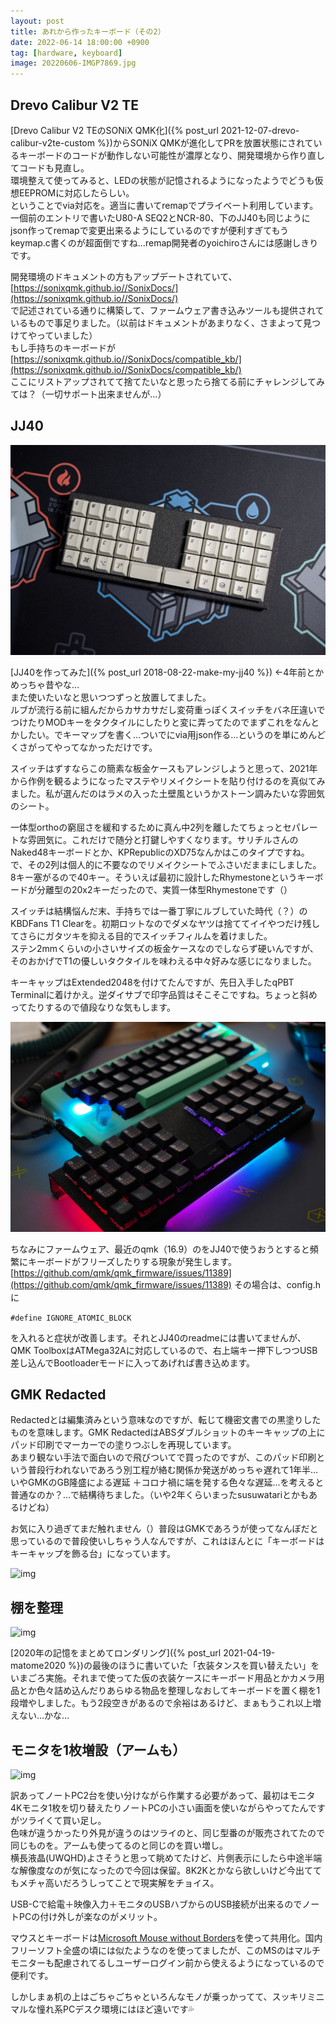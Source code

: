 ```yaml
---
layout: post
title: あれから作ったキーボード（その2）
date: 2022-06-14 18:00:00 +0900
tag: [hardware, keyboard]
image: 20220606-IMGP7869.jpg
---
```



## Drevo Calibur V2 TE

[Drevo Calibur V2 TEのSONiX QMK化]({% post_url 2021-12-07-drevo-calibur-v2te-custom %})からSONiX QMKが進化してPRを放置状態にされているキーボードのコードが動作しない可能性が濃厚となり、開発環境から作り直してコードも見直し。  
環境整えて使ってみると、LEDの状態が記憶されるようになったようでどうも仮想EEPROMに対応したらしい。  
ということでvia対応を。適当に書いてremapでプライベート利用しています。一個前のエントリで書いたU80-A SEQ2とNCR-80、下のJJ40も同じようにjson作ってremapで変更出来るようにしているのですが便利すぎてもうkeymap.c書くのが超面倒ですね…remap開発者のyoichiroさんには感謝しきりです。  

開発環境のドキュメントの方もアップデートされていて、[https://sonixqmk.github.io//SonixDocs/](https://sonixqmk.github.io//SonixDocs/)  
で記述されている通りに構築して、ファームウェア書き込みツールも提供されているもので事足りました。（以前はドキュメントがあまりなく、さまよって見つけてやっていました）  
もし手持ちのキーボードが[https://sonixqmk.github.io//SonixDocs/compatible_kb/](https://sonixqmk.github.io//SonixDocs/compatible_kb/)  
ここにリストアップされてて捨てたいなと思ったら捨てる前にチャレンジしてみては？（一切サポート出来ませんが…）  

## JJ40

![img](/assets/photos/20220522-IMGP7836.jpg)  

[JJ40を作ってみた]({% post_url 2018-08-22-make-my-jj40 %}) ←4年前とかめっちゃ昔やな…  
また使いたいなと思いつつずっと放置してました。  
ルブが流行る前に組んだからカサカサだし変荷重っぽくスイッチをバネ圧違いでつけたりMODキーをタクタイルにしたりと変に弄ってたのでまずこれをなんとかしたい。でキーマップを書く…ついでにvia用json作る…というのを単にめんどくさがってやってなかっただけです。  

スイッチはずすならこの簡素な板金ケースもアレンジしようと思って、2021年から作例を観るようになったマステやリメイクシートを貼り付けるのを真似てみました。私が選んだのはラメの入った土壁風というかストーン調みたいな雰囲気のシート。  

一体型orthoの窮屈さを緩和するために真ん中2列を離したてちょっとセパレートな雰囲気に。これだけで随分と打鍵しやすくなります。サリチルさんのNaked48キーボードとか、KPRepublicのXD75なんかはこのタイプですね。  
で、その2列は個人的に不要なのでリメイクシートでふさいだままにしました。8キー塞がるので40キー。そういえば最初に設計したRhymestoneというキーボードが分離型の20x2キーだったので、実質一体型Rhymestoneです（）  

スイッチは結構悩んだ末、手持ちでは一番丁寧にルブしていた時代（？）のKBDFans T1 Clearを。初期ロットなのでダメなヤツは捨ててイイやつだけ残してさらにガタツキを抑える目的でスイッチフィルムを着けました。  
ステン2mmくらいの小さいサイズの板金ケースなのでしならず硬いんですが、そのおかげでT1の優しいタクタイルを味わえる中々好みな感じになりました。  


キーキャップはExtended2048を付けてたんですが、先日入手したqPBT Terminalに着けかえ。逆ダイサブで印字品質はそこそこですね。ちょっと斜めってたりするので値段なりな気もします。  

![img](/assets/photos/20220606-IMGP7869.jpg)  

ちなみにファームウェア、最近のqmk（16.9）のをJJ40で使うおうとすると頻繁にキーボードがフリーズしたりする現象が発生します。  
[https://github.com/qmk/qmk_firmware/issues/11389](https://github.com/qmk/qmk_firmware/issues/11389)
その場合は、config.hに  

```#define IGNORE_ATOMIC_BLOCK```

を入れると症状が改善します。それとJJ40のreadmeには書いてませんが、QMK ToolboxはATMega32Aに対応しているので、右上端キー押下しつつUSB差し込んでBootloaderモードに入ってあげれば書き込めます。  


## GMK Redacted

Redactedとは編集済みという意味なのですが、転じて機密文書での黒塗りしたものを意味します。GMK RedactedはABSダブルショットのキーキャップの上にパッド印刷でマーカーでの塗りつぶしを再現しています。  
あまり観ない手法で面白いので飛びついてで買ったのですが、このパッド印刷という普段行われないであろう別工程が絡む関係か発送がめっちゃ遅れて1年半…いやGMKのGB隆盛による遅延 ＋コロナ禍に端を発する色々な遅延…を考えると普通なのか？…で結構待ちました。（いや2年くらいまったsusuwatariとかもあるけどね）  

お気に入り過ぎてまだ触れません（）普段はGMKであろうが使ってなんぼだと思っているので普段使いしちゃう人なんですが、これはほんとに「キーボードはキーキャップを飾る台」になっています。  

![img](/assets/photos/20220417-IMGP7808.jpg)  

## 棚を整理

![img](/assets/photos/20220519-P5190042.jpg)  

[2020年の記憶をまとめてロンダリング]({% post_url 2021-04-19-matome2020 %})の最後のほうに書いていた「衣装タンスを買い替えたい」をいまごろ実施。それまで使ってた仮の衣装ケースにキーボード用品とかカメラ用品とか色々詰め込んだりあらゆる物品を整理しなおしてキーボードを置く棚を1段増やしました。もう2段空きがあるので余裕はあるけど、まぁもうこれ以上増えない…かな…  

## モニタを1枚増設（アームも）

![img](/assets/photos/20220208-IMG_3320.jpg)  

訳あってノートPC2台を使い分けながら作業する必要があって、最初はモニタ4Kモニタ1枚を切り替えたりノートPCの小さい画面を使いながらやってたんですがツライくて買い足し。  
色味が違うかったり外見が違うのはツライのと、同じ型番のが販売されてたので同じものを。アームも使ってるのと同じのを買い増し。  
横長液晶(UWQHD)よさそうと思って眺めてたけど、片側表示にしたら中途半端な解像度なのが気になったので今回は保留。8K2Kとかなら欲しいけど今出ててもメチャ高いだろうしってことで現実解をチョイス。  

USB-Cで給電＋映像入力＋モニタのUSBハブからのUSB接続が出来るのでノートPCの付け外しが楽なのがメリット。

マウスとキーボードは[Microsoft Mouse without Borders](https://www.microsoft.com/en-us/download/details.aspx?id=35460)を使って共用化。国内フリーソフト全盛の頃には似たようなのを使ってましたが、このMSのはマルチモニターも配慮されてるしユーザーログイン前から使えるようになっているので便利です。  

しかしまぁ机の上はごちゃごちゃといろんなモノが乗っかってて、スッキリミニマルな憧れ系PCデスク環境にはほど遠いです💦
